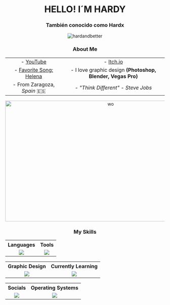 <h1 align="center">HELLO! I´M HARDY</h1>
<h3 align="center">También conocido como Hardx</h3>

<p align="center">
  <img src="https://komarev.com/ghpvc/?username=hardandbetter&label=Profile%20views&color=0e75b6&style=flat" alt="hardandbetter" />
</p>

<h3 align="center">About Me</h3>

<table align="center">
  <tr>
    <td align="center">- <a href="https://www.youtube.com/channel/UCBGKQOsuOunPENPod5hrMlw">YouTube</a></td>
    <td align="center">- <a href="https://hardandbetterstudios.itch.io/">Itch.io</a></td>
  </tr>
  <tr>
    <td align="center">- <a href="https://open.spotify.com/intl-es/track/5dTHtzHFPyi8TlTtzoz1J9?si=467eb78095b44674">Favorite Song: Helena</a></td>
    <td align="center">- I love graphic design <strong>(Photoshop, Blender, Vegas Pro)</strong></td>
  </tr>
  <tr>
    <td align="center">- From Zaragoza, <em>Spain</em> 🇪🇸</td>
    <td align="center">- <em>"Think Different" - Steve Jobs</em></td>
  </tr>
</table>

<p align="center">
  <img src="https://i.pinimg.com/736x/f6/25/42/f62542d6c37a229f50ce20130fdab55b.jpg" alt="wo" width="650" height="382"/>
</p>

<h3 align="center">My Skills</h3>

<table align="center">
  <tr>
    <th align="center">Languages</th>
    <th align="center">Tools</th>
  </tr>
  <tr>
    <td align="center">
      <a href="https://skillicons.dev">
        <img src="https://skillicons.dev/icons?i=html,css,js" />
      </a>
    </td>
    <td align="center">
      <a href="https://skillicons.dev">
        <img src="https://skillicons.dev/icons?i=vscode,github,git,arduino,raspberrypi,unity" />
      </a>
    </td>
  </tr>
</table>

<table align="center">
  <tr>
    <th align="center">Graphic Design</th>
    <th align="center">Currently Learning</th>
  </tr>
  <tr>
    <td align="center">
      <a href="https://skillicons.dev">
        <img src="https://skillicons.dev/icons?i=ps,pr,blender" />
      </a>
    </td>
    <td align="center">
      <a href="https://skillicons.dev">
        <img src="https://skillicons.dev/icons?i=java" />
      </a>
    </td>
  </tr>
</table>

<table align="center">
  <tr>
    <th align="center">Socials</th>
    <th align="center">Operating Systems</th>
  </tr>
  <tr>
    <td align="center">
      <a href="https://skillicons.dev">
        <img src="https://skillicons.dev/icons?i=discord,instagram,twitter" />
      </a>
    </td>
    <td align="center">
      <a href="https://skillicons.dev">
        <img src="https://skillicons.dev/icons?i=apple,windows" />
      </a>
    </td>
  </tr>
</table>
